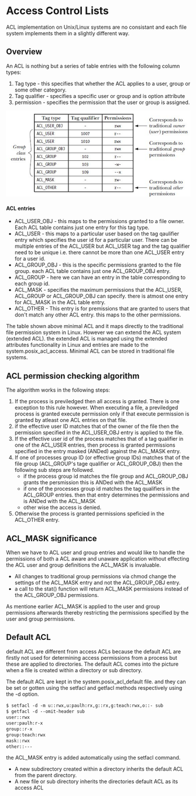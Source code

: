 # Access Control Lists 

ACL implementation on Unix/Linux systems are no consistant and each file system implements them in
a slightly different way.

## Overview 
An ACL is nothing but a series of table entries with the following column types: 
1. Tag type - this specifies that whether the ACL applies to a user, group or some other category. 
2. Tag qualifier - specifies a specific user or group and is option attribute
3. permission - specifies the permission that the user or group is assigned. 

![acl-table](images/acl-table.jpg)

#### ACL entries 
* ACL_USER_OBJ - this maps to the permissions granted to a file owner. Each ACL table contains just
  one entry for this tag type. 
* ACL_USER - this maps to a particular user based on the tag qaulifier entry which specifies the
  user id for a particular user. There can be multiple entries of the ACL_USER but ACL_USER tag and
  the tag qualifier need to be unique i.e. there cannot be more than one ACL_USER entry for a user
  id. 
* ACL_GROUP_OBJ - this is the specific permissions granted to the file group. each ACL table
  contains just one ACL_GROUP_OBJ entry. 
* ACL_GROUP - here we can have an entry in the table corresponding to each group id. 
* ACL_MASK - specifies the maximum permissions that the ACL_USER, ACL_GROUP or ACL_GROUP_OBJ can
  specify. there is atmost one entry for ACL_MASK in the ACL table entry. 
* ACL_OTHER - This entry is for premissions that are granted to users that don't match any other ACL
  entry. this maps to the other permissions. 

The table shown above minimal ACL and it maps directly to the traditional file permission system in
Linux. However we can extend the ACL system (extended ACL). the extended ACL is managed using the
extended attributes functionality in Linux and entries are made to the system.posix_acl_access.
Minimal ACL can be stored in traditional file systems. 

## ACL permission checking algorithm
The algorithm works in the following steps: 

1. If the process is previledged then all access is granted. There is one exception to this rule
   however. When executing a file, a previledged process is granted execute permission only if that
   execute permission is granted by atleast one ACL entries on that file. 
2. if the effective user ID matches that of the owner of the file then the permission specified in
   the ACL_USER_OBJ entry is applied to the file. 
3. If the effective user id of the process matches that of a tag qualifier in one of the ACL_USER
   entries, then process is granted permissions specified in the entry masked (ANDed) against the
   ACL_MASK entry. 
4. If one of processes group ID (or effective group IDs) matches that of the file group (ACL_GROUP's
   tage qualifier or ACL_GROUP_OBJ) then the following sub steps are followed.
   	* if the process group id matches the file group and ACL_GROUP_OBJ grants the persmission
	  this is ANDed with the ACL_MASK
	* if one of the processes group id matches the tag qualifiers in the ACL_GROUP entries. then
	  that entry determines the permissions and is ANDed with the ACL_MASK
	* other wise the access is denied. 
5. Otherwise the process is granted permissions speficied in the ACL_OTHER entry.

## ACL_MASK significance 
When we have to ACL user and group entries and would like to handle the permissions of both a ACL
aware and unaware application without effecting the ACL user and group definitions the ACL_MASK is
invaluable. 
* All changes to traditional group permissions via chmod change the settings of the ACL_MASK entry
  and not the ACL_GROUP_OBJ entry. 
* a call to the stat() function will return ACL_MASK permissions instead of the ACL_GROUP_OBJ
  permissions. 

As mentione earlier ACL_MASK is applied to the user and group permissions afterwards thereby
restricting the permissions specified by the user and group permissions. 

## Default ACL 
default ACL are different from access ACLs because the default ACL are firstly not used for
determining access permissions from a process but these are applied to directories. The default ACL
comes into the picture when a file is created within a directory or sub directory. 

The default ACL are kept in the system.posix_acl_default file. and they can be set or gotten using
the setfacl and getfacl methods respectively using the -d option. 

```
$ setfacl -d -m u::rwx,u:paulh:rx,g::rx,g:teach:rwx,o::- sub
$ getfacl -d --omit-header sub
user::rwx
user:paulh:r-x
group::r-x
group:teach:rwx
mask::rwx
other::---
```
the ACL_MASK entry is added automatically using the setfacl command.

* A new subdirectory created within a directory inherits the default ACL from the parent directory. 
* A new file or sub directory inherits the directories default ACL as its access ACL 



